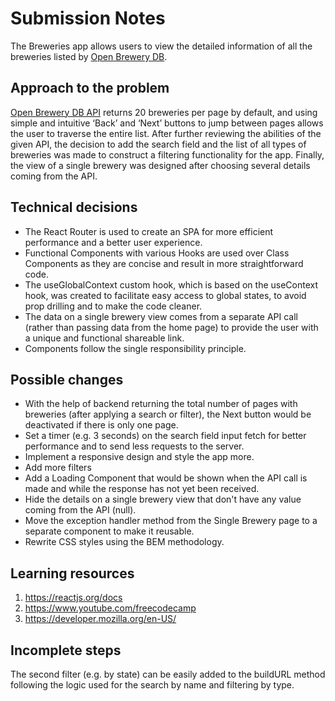 # Submission Notes
The Breweries app allows users to view the detailed information of all the breweries listed  by [Open Brewery DB](https://www.openbrewerydb.org/).
## Approach to the problem
[Open Brewery DB API](https://api.openbrewerydb.org/breweries) returns 20 breweries per page by default, and using simple and intuitive ‘Back’ and ‘Next’ buttons to jump between pages allows the user to traverse the entire list. After further reviewing the abilities of the given API, the decision to add the search field and the list of all types of breweries was made to construct a filtering functionality for the app. Finally, the view of a single brewery was designed after choosing several details coming from the API.
## Technical decisions
- The React Router is used to create an SPA for more efficient performance and a better user experience.
- Functional Components with various Hooks are used over Class Components as they are concise and result in more straightforward code.
- The useGlobalContext custom hook, which is based on the useContext hook, was created to facilitate easy access to global states, to avoid prop drilling and to make the code cleaner.
- The data on a single brewery view comes from a separate API call (rather than passing data from the home page) to provide the user with a unique and functional shareable link.
- Components follow the single responsibility principle.
## Possible changes
- With the help of backend returning the total number of pages with breweries (after applying a search or filter), the Next button would be deactivated if there is only one page.
- Set a timer (e.g. 3 seconds) on the search field input fetch for better performance and to send less requests to the server.
- Implement a responsive design and style the app more.
- Add more filters
- Add a Loading Component that would be shown when the API call is made and while the response has not yet been received.
- Hide the details on a single brewery view that don't have any value coming from the API (null).
- Move the exception handler method from the Single Brewery page to a separate component to make it reusable.
- Rewrite CSS styles using the BEM methodology.
## Learning resources
1. https://reactjs.org/docs
2. https://www.youtube.com/freecodecamp
3. https://developer.mozilla.org/en-US/
## Incomplete steps
The second filter (e.g. by state) can be easily added to the buildURL method following the logic used for the search by name and filtering by type.

